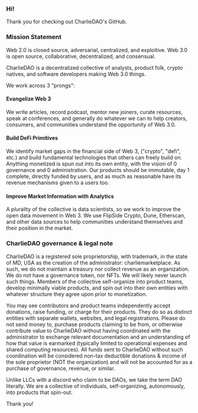 ### Hi! 

Thank you for checking out CharlieDAO's GitHub. 

### Mission Statement

Web 2.0 is closed source, adversarial, centralized, and exploitive.
Web 3.0 is open source, collaborative, decentralized, and consensual.

CharlieDAO is a decentralized collective of analysts, product folk, crypto natives, and software developers making Web 3.0 things.

We work across 3 "prongs": 

#### Evangelize Web 3

We write articles, record podcast, mentor new joiners, curate resources, speak at conferences, and generally do whatever we can to help creators, consumers, and communities 
understand the opportunity of Web 3.0.

#### Build DeFi Primitives

We identify market gaps in the financial side of Web 3, ("crypto", "defi", etc.) and build fundamental technologies that others can freely build on. Anything monetized is spun out into its own entity, with the vision of 0 governance and 0 administration. Our products should be immutable, day 1 complete, directly funded by users, and as much as reasonable have its revenue mechanisms given to a users too.  

#### Improve Market Information with Analytics 

A plurality of the collective is data scientists, so we work to improve the open data movement in Web 3. We use FlipSide Crypto, Dune, Etherscan, and other data sources to help communities understand themselves and their position in the market. 

### CharlieDAO governance & legal note

CharlieDAO is a registered sole proprietorship, with trademark, in the state of MD, USA as the creation of the administrator: charliemarketplace. As such, we do not maintain a treasury nor collect revenue as an organization. We do not have a governance token, nor NFTs. We will likely never launch such things. Members of the collective self-organize into product teams, develop minimally viable products, and spin out into their own entities with whatever structure they agree upon prior to monetization. 

You may see contributors and product teams independently accept donations, raise funding, or charge for their products. They do so as distinct entities with separate wallets, websites, and legal registrations. Please do not send money to, purchase products claiming to be from, or otherwise contribute value to CharlieDAO without having coordinated with the administrator to exchange relevant documentation and an understanding of how that value is earmarked (typically limited to operational expenses and shared computing resources). All funds sent to CharlieDAO without such coordination will be considered non-tax deductible donations & income of the sole proprietor (NOT the organization) and will not be accounted for as a purchase of governance, revenue, or similar.

 Unlike LLCs with a discord who claim to be DAOs, we take the term DAO literally. We are a collective of individuals, self-organizing, autonomously, into products that spin-out.
 
 Thank you!
